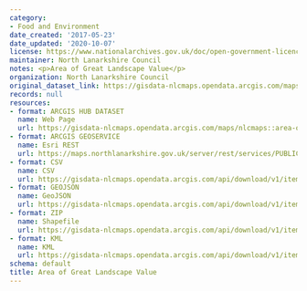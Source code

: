 ```yaml
---
category:
- Food and Environment
date_created: '2017-05-23'
date_updated: '2020-10-07'
license: https://www.nationalarchives.gov.uk/doc/open-government-licence/version/3/
maintainer: North Lanarkshire Council
notes: <p>Area of Great Landscape Value</p>
organization: North Lanarkshire Council
original_dataset_link: https://gisdata-nlcmaps.opendata.arcgis.com/maps/nlcmaps::area-of-great-landscape-value
records: null
resources:
- format: ARCGIS HUB DATASET
  name: Web Page
  url: https://gisdata-nlcmaps.opendata.arcgis.com/maps/nlcmaps::area-of-great-landscape-value
- format: ARCGIS GEOSERVICE
  name: Esri REST
  url: https://maps.northlanarkshire.gov.uk/server/rest/services/PUBLIC/OPEN_DATA_LAYERS/FeatureServer/17
- format: CSV
  name: CSV
  url: https://gisdata-nlcmaps.opendata.arcgis.com/api/download/v1/items/2e1a9cce89e24e078eafa8f3af55ba70/csv?layers=17
- format: GEOJSON
  name: GeoJSON
  url: https://gisdata-nlcmaps.opendata.arcgis.com/api/download/v1/items/2e1a9cce89e24e078eafa8f3af55ba70/geojson?layers=17
- format: ZIP
  name: Shapefile
  url: https://gisdata-nlcmaps.opendata.arcgis.com/api/download/v1/items/2e1a9cce89e24e078eafa8f3af55ba70/shapefile?layers=17
- format: KML
  name: KML
  url: https://gisdata-nlcmaps.opendata.arcgis.com/api/download/v1/items/2e1a9cce89e24e078eafa8f3af55ba70/kml?layers=17
schema: default
title: Area of Great Landscape Value
---
```

